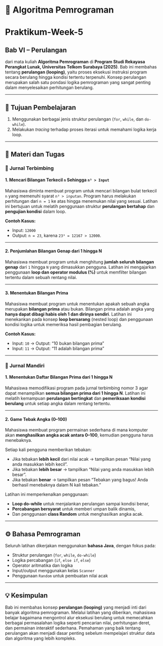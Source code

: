 # 📘 Algoritma Pemrograman
# Praktikum-Week-5

## Bab VI – Perulangan

dari mata kuliah **Algoritma Pemrograman** di **Program Studi Rekayasa Perangkat Lunak, Universitas Telkom Surabaya (2025)**.
Bab ini membahas tentang **perulangan (looping)**, yaitu proses eksekusi instruksi program secara berulang hingga kondisi tertentu terpenuhi. Konsep perulangan merupakan salah satu pondasi logika pemrograman yang sangat penting dalam menyelesaikan perhitungan berulang.

---

## 🎯 Tujuan Pembelajaran

1. Menggunakan berbagai jenis struktur perulangan (`for`, `while`, dan `do-while`).
2. Melakukan *tracing* terhadap proses iterasi untuk memahami logika kerja loop.

---

## 🧠 Materi dan Tugas

### 🧩 **Jurnal Terbimbing**

#### 1. Mencari Bilangan Terkecil `n` Sehingga `n³ > Input`

Mahasiswa diminta membuat program untuk mencari bilangan bulat terkecil `n` yang memenuhi syarat `n³ > inputan`.
Program harus melakukan perhitungan dari `n = 1` ke atas hingga menemukan nilai yang sesuai.
Latihan ini bertujuan untuk melatih penggunaan struktur **perulangan bertahap** dan **pengujian kondisi** dalam loop.

**Contoh Kasus:**

* Input: `12000`
* Output: `n = 23`, karena `23³ = 12167 > 12000`.

---

#### 2. Penjumlahan Bilangan Genap dari 1 hingga N

Mahasiswa membuat program untuk menghitung **jumlah seluruh bilangan genap** dari `1` hingga `N` yang dimasukkan pengguna.
Latihan ini mengajarkan penggunaan **loop dan operator modulus (%)** untuk memfilter bilangan tertentu dalam sebuah rentang nilai.

---

#### 3. Menentukan Bilangan Prima

Mahasiswa membuat program untuk menentukan apakah sebuah angka merupakan **bilangan prima** atau bukan.
Bilangan prima adalah angka yang **hanya dapat dibagi habis oleh 1 dan dirinya sendiri**.
Latihan ini menekankan pada konsep **loop bersarang** (nested loop) dan penggunaan kondisi logika untuk memeriksa hasil pembagian berulang.

**Contoh Kasus:**

* Input: `10` → Output: “10 bukan bilangan prima”
* Input: `11` → Output: “11 adalah bilangan prima”

---

### 🧩 **Jurnal Mandiri**

#### 1. Menentukan Daftar Bilangan Prima dari 1 hingga N

Mahasiswa memodifikasi program pada jurnal terbimbing nomor 3 agar dapat menampilkan **semua bilangan prima dari 1 hingga N**.
Latihan ini melatih kemampuan **perulangan bertingkat** dan **pemeriksaan kondisi berulang** untuk setiap angka dalam rentang tertentu.

---

#### 2. Game Tebak Angka (0–100)

Mahasiswa membuat program permainan sederhana di mana komputer akan **menghasilkan angka acak antara 0–100**, kemudian pengguna harus menebaknya.

Setiap kali pengguna memberikan tebakan:

* Jika tebakan **lebih kecil** dari nilai acak → tampilkan pesan “Nilai yang anda masukkan lebih kecil”.
* Jika tebakan **lebih besar** → tampilkan “Nilai yang anda masukkan lebih besar”.
* Jika tebakan **benar** → tampilkan pesan “Tebakan yang bagus! Anda berhasil menebaknya dalam N kali tebakan.”

Latihan ini memperkenalkan penggunaan:

* **Loop do-while** untuk menjalankan perulangan sampai kondisi benar,
* **Percabangan bersyarat** untuk memberi umpan balik dinamis,
* Dan penggunaan **class Random** untuk menghasilkan angka acak.

---

## ⚙️ Bahasa Pemrograman

Seluruh latihan dikerjakan menggunakan **bahasa Java**, dengan fokus pada:

* Struktur perulangan (`for`, `while`, `do-while`)
* Logika percabangan (`if`, `else if`, `else`)
* Operator aritmatika dan logika
* Input/output menggunakan kelas `Scanner`
* Penggunaan `Random` untuk pembuatan nilai acak

---

## 💡 Kesimpulan

Bab ini membahas konsep **perulangan (looping)** yang menjadi inti dari banyak algoritma pemrograman.
Melalui latihan yang diberikan, mahasiswa belajar bagaimana mengontrol alur eksekusi berulang untuk memecahkan berbagai permasalahan logika seperti pencarian nilai, perhitungan deret, dan permainan interaktif sederhana.
Pemahaman yang baik tentang perulangan akan menjadi dasar penting sebelum mempelajari struktur data dan algoritma yang lebih kompleks.

